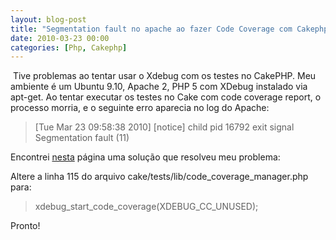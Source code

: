 ```yaml
---
layout: blog-post
title: "Segmentation fault no apache ao fazer Code Coverage com Cakephp"
date: 2010-03-23 00:00
categories: [Php, Cakephp]
---
```

 Tive problemas ao tentar usar o Xdebug com os testes no CakePHP. Meu ambiente é um Ubuntu 9.10, Apache 2, PHP 5 com XDebug instalado via apt-get. Ao tentar executar os testes no Cake com code coverage report, o processo morria, e o seguinte erro aparecia no log do Apache:

>[Tue Mar 23 09:58:38 2010] [notice] child pid 16792 exit signal Segmentation fault (11)


Encontrei
[nesta](\"\\"http://mark-story.com/posts/view/code-coverage-in-cakephp-1-2-test-suite\\"\") página uma solução que resolveu meu problema:

Altere a linha 115 do arquivo cake/tests/lib/code_coverage_manager.php para:

>xdebug_start_code_coverage(XDEBUG_CC_UNUSED);


Pronto! 
